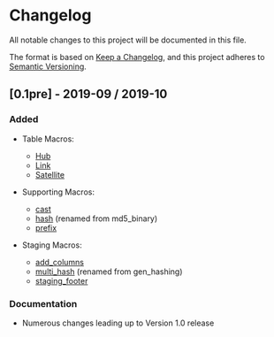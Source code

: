 # Changelog
All notable changes to this project will be documented in this file.

The format is based on [Keep a Changelog](https://keepachangelog.com/en/1.0.0/),
and this project adheres to [Semantic Versioning](https://semver.org/spec/v2.0.0.html).

## [0.1pre] - 2019-09 / 2019-10
### Added

- Table Macros:
    - [Hub](macros.md#hub_template)
    - [Link](macros.md#link_template)
    - [Satellite](macros.md#sat_template)

- Supporting Macros:
    - [cast](macros.md#cast)
    - [hash](macros.md#hash) (renamed from md5_binary)
    - [prefix](macros.md#prefix)

- Staging Macros:
    - [add_columns](macros.md#add_columns)
    - [multi_hash](macros.md#multi_hash) (renamed from gen_hashing)
    - [staging_footer](macros.md#staging_footer) 

### Documentation
   
- Numerous changes leading up to Version 1.0 release
